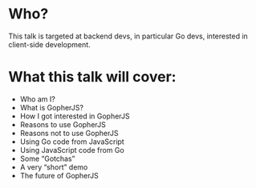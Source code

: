 # Who?

This talk is targeted at backend devs, in particular Go devs, interested in client-side development.

# What this talk will cover:

- Who am I?
- What is GopherJS?
- How I got interested in GopherJS
- Reasons to use GopherJS
- Reasons not to use GopherJS
- Using Go code from JavaScript
- Using JavaScript code from Go
- Some “Gotchas”
- A very “short” demo
- The future of GopherJS
